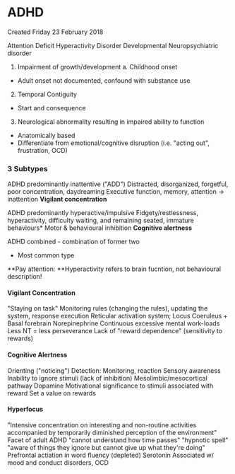 # ADHD
Created Friday 23 February 2018

Attention Deficit Hyperactivity Disorder
Developmental Neuropsychiatric disorder

1. Impairment of growth/development
	a. Childhood onset

- Adult onset not documented, confound with substance use

2. Temporal Contiguity

- Start and consequence

3. Neurological abnormality resulting in impaired ability to function

- Anatomically based
- Differentiate from emotional/cognitive disruption (i.e. "acting out", frustration, OCD)


### 3 Subtypes
ADHD predominantly inattentive ("ADD")
Distracted, disorganized, forgetful, poor concentration, daydreaming
Executive function, memory, attention -> inattention
**Vigilant concentration**
	
ADHD predominantly hyperactive/impulsive
Fidgety/restlessness, hyperactivity, difficulty waiting, and remaining seated, immature behaviours*
Motor & behavioural inhibition
**Cognitive alertness**
			
ADHD combined - combination of former two
- Most common type
		
**Pay attention: **Hyperactivity refers to brain fucntion, not behavioural description!
		
#### Vigilant Concentration
"Staying on task"
Monitoring rules (changing the rules), updating the system, response execution
Reticular activation system; Locus Coeruleus + Basal forebrain
Norepinephrine
Continuous excessive mental work-loads
Less NT = less perseverance
Lack of "reward dependence" (sensitivity to rewards)


#### Cognitive Alertness
Orienting ("noticing")
Detection: Monitoring, reaction
Sensory awareness
Inability to ignore stimuli (lack of inhibition)
Mesolimbic/mesocortical pathway
Dopamine
Motivational significance to stimuli associated with reward
Set a value on rewards


#### Hyperfocus
"Intensive concentration on interesting and non-routine activities accompanied by temporarily diminished perception of the environment"
Facet of adult ADHD
"cannot understand how time passes" "hypnotic spell"
"aware of things they ignore but cannot give up what they're doing"
Prefrontal actiation in word fluency
(depleted) Serotonin
Associated w/ mood and conduct disorders, OCD



